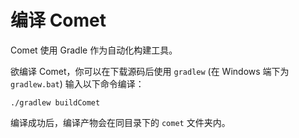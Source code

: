 # 编译 Comet

Comet 使用 Gradle 作为自动化构建工具。

欲编译 Comet，你可以在下载源码后使用 `gradlew` (在 Windows 端下为 `gradlew.bat`) 输入以下命令编译：

```
./gradlew buildComet
```

编译成功后，编译产物会在同目录下的 `comet` 文件夹内。

